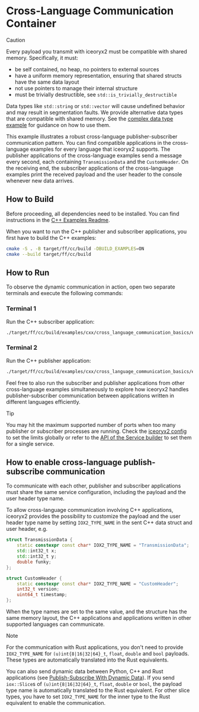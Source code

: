 # Cross-Language Communication Container

> [!CAUTION]
> Every payload you transmit with iceoryx2 must be compatible with shared
> memory. Specifically, it must:
>
> * be self contained, no heap, no pointers to external sources
> * have a uniform memory representation, ensuring that shared structs have the
>     same data layout
> * not use pointers to manage their internal structure
> * must be trivially destructible, see `std::is_trivially_destructible`
>
> Data types like `std::string` or `std::vector` will cause undefined behavior
> and may result in segmentation faults. We provide alternative data types
> that are compatible with shared memory. See the
> [complex data type example](../complex_data_types) for guidance on how to
> use them.

This example illustrates a robust cross-language publisher-subscriber
communication pattern. You can find compatible applications in the
cross-language examples for every language that iceoryx2 supports. The publisher
applications of the cross-language examples send a message every second, each
containing `TransmissionData` and the `CustomHeader`. On the receiving end, the
subscriber applications of the cross-language examples print the received
payload and the user header to the console whenever new data arrives.

## How to Build

Before proceeding, all dependencies need to be installed. You can find
instructions in the [C++ Examples Readme](../README.md).

When you want to run the C++ publisher and subscriber applications, you first
have to build the C++ examples:

```sh
cmake -S . -B target/ff/cc/build -DBUILD_EXAMPLES=ON
cmake --build target/ff/cc/build
```

## How to Run

To observe the dynamic communication in action, open two separate terminals and
execute the following commands:

### Terminal 1

Run the C++ subscriber application:

```sh
./target/ff/cc/build/examples/cxx/cross_language_communication_basics/example_cxx_cross_language_communication_basics_subscriber
```

### Terminal 2

Run the C++ publisher application:

```sh
./target/ff/cc/build/examples/cxx/cross_language_communication_basics/example_cxx_cross_language_communication_basics_publisher
```

Feel free to also run the subscriber and publisher applications from other
cross-language examples simultaneously to explore how iceoryx2 handles
publisher-subscriber communication between applications written in different
languages efficiently.

> [!TIP]
> You may hit the maximum supported number of ports when too many publisher or
> subscriber processes are running. Check the [iceoryx2 config](../../../config)
> to set the limits globally or refer to the
> [API of the Service builder](https://docs.rs/iceoryx2/latest/iceoryx2/service/index.html)
> to set them for a single service.

## How to enable cross-language publish-subscribe communication

To communicate with each other, publisher and subscriber applications must share
the same service configuration, including the payload and the user header type
name.

To allow cross-language communication involving C++ applications, iceoryx2
provides the possibility to customize the payload and the user header type name
by setting `IOX2_TYPE_NAME` in the sent C++ data struct and user header, e.g.

```cxx
struct TransmissionData {
    static constexpr const char* IOX2_TYPE_NAME = "TransmissionData";
    std::int32_t x;
    std::int32_t y;
    double funky;
};

struct CustomHeader {
    static constexpr const char* IOX2_TYPE_NAME = "CustomHeader";
    int32_t version;
    uint64_t timestamp;
};
```

When the type names are set to the same value, and the structure has the same
memory layout, the C++ applications and applications written in other supported
languages can communicate.

> [!NOTE]
> For the communication with Rust applications, you don't need to provide
> `IOX2_TYPE_NAME` for `(u)int{8|16|32|64}_t`, `float`, `double` and `bool`
> payloads.
> These types are automatically translated into the Rust equivalents.

You can also send dynamic data between Python, C++ and Rust applications (see
[Publish-Subscribe With Dynamic Data](../publish_subscribe_dynamic_data)). If
you send `iox::Slice`s of `(u)int{8|16|32|64}_t`, `float`, `double` or `bool`,
the payload type name is automatically translated to the Rust equivalent. For
other slice types, you have to set `IOX2_TYPE_NAME` for the inner type to the
Rust equivalent to enable the communication.
